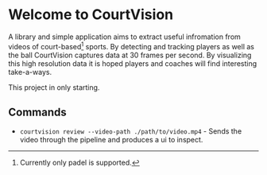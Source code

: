 # Welcome to CourtVision
A library and simple application aims to extract useful infromation from videos of court-based[^1] sports. By detecting and tracking players as well as the ball CourtVision captures data at 30 frames per second. By visualizing this high resolution data it is hoped players and coaches will find interesting take-a-ways.

This project in only starting.




[^1]: Currently only padel is supported.

## Commands

* `courtvision review --video-path ./path/to/video.mp4` - Sends the video through the pipeline and produces a ui to inspect.
